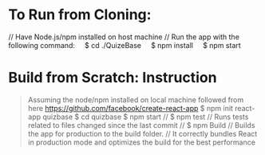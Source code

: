 # To Run from Cloning:
// Have Node.js/npm installed on host machine
// Run the app with the following command:
&nbsp;&nbsp;&nbsp; $ cd ./QuizeBase
&nbsp;&nbsp;&nbsp; $ npm install
&nbsp;&nbsp;&nbsp; $ npm start


# Build from Scratch: Instruction
> Assuming the node/npm installed on local machine followed from here https://github.com/facebook/create-react-app 
$ npm init react-app quizbase
$ cd quizbase
$ npm start
// $ npm test	// Runs tests related to files changed since the last commit
// $ npm Build	// Builds the app for production to the build folder.
				// It correctly bundles React in production mode and optimizes the build for the best performance